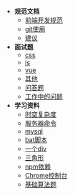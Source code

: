   - **规范文档**
    - [前端开发规范](content/guifan.md)
    - [git使用](content/git.md)
    - [建议](content/xmjy.md)
  - **面试题**
    - [css](content/css.md)
    - [js](content/js.md)
    - [vue](content/vue.md)
    - [其他](content/other.md)
    - [问答题](content/questions.md)
    - [工作中的问题](content/difficulty.md)
  - **学习资料**
    - [时空复杂度](other/STC.md)
    - [服务器命令](other/ServerCommand.md)
    - [mysql](other/mysql.md)
    - [bat脚本](other/batScript.md)
    - [一个div](other/oneDiv.md)
    - [三角形](other/triangle.md)
    - [npm依赖](other/npm.md)
    - [Chrome控制台](other/Chrome.md)
    - [基础算法题](other/algorithm.md)
